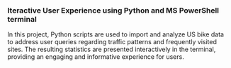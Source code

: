 ### Iteractive User Experience using Python and MS PowerShell terminal
In this project, Python scripts are used to import and analyze US bike data to address user queries regarding traffic patterns and frequently visited sites. The resulting statistics are presented interactively in the terminal, providing an engaging and informative experience for users.
